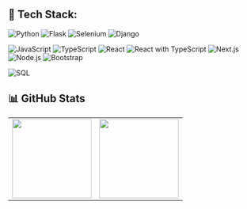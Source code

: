 ## 🚀 Tech Stack:

![Python](https://img.shields.io/badge/Python-3776AB?style=for-the-badge&logo=python&logoColor=white)
![Flask](https://img.shields.io/badge/Flask-000000?style=for-the-badge&logo=flask&logoColor=white)
![Selenium](https://img.shields.io/badge/Selenium-43B02A?style=for-the-badge&logo=selenium&logoColor=white)
![Django](https://img.shields.io/badge/Django-092E20?style=for-the-badge&logo=django&logoColor=white)

![JavaScript](https://img.shields.io/badge/JavaScript-F7DF1E?style=for-the-badge&logo=javascript&logoColor=black)
![TypeScript](https://img.shields.io/badge/TypeScript-3178C6?style=for-the-badge&logo=typescript&logoColor=white)
![React](https://img.shields.io/badge/React-61DAFB?style=for-the-badge&logo=react&logoColor=black)
![React with TypeScript](https://img.shields.io/badge/React%20TS-3178C6?style=for-the-badge&logo=react&logoColor=61DAFB)
![Next.js](https://img.shields.io/badge/Next.js-000000?style=for-the-badge&logo=next.js&logoColor=white)
![Node.js](https://img.shields.io/badge/Node.js-339933?style=for-the-badge&logo=node.js&logoColor=white)
![Bootstrap](https://img.shields.io/badge/Bootstrap-563D7C?style=for-the-badge&logo=bootstrap&logoColor=white)


![SQL](https://img.shields.io/badge/SQL-4479A1?style=for-the-badge&logo=mysql&logoColor=white)

## 📊 GitHub Stats

<table>
  <tr>
    <td>
      <img src="https://github-readme-stats.vercel.app/api?username=7eduardocf&show_icons=true&theme=chartreuse-dark&rank_icon=default&count_private=true&hide_title=true&hide_border=none" height="160">
    </td>
    <td>
      <img src="https://github-readme-stats.vercel.app/api/top-langs/?username=7eduardocf&layout=compact&theme=chartreuse-dark&hide_border=none" height="160">
    </td>
  </tr>
</table>

